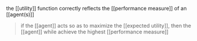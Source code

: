 the [[utility]] function correctly reflects the [[performance measure]] of an [[agent(s)]]
>	if the [[agent]] acts so as to maximize the [[expected utility]], then the [[agent]] while achieve the highest [[performance measure]]